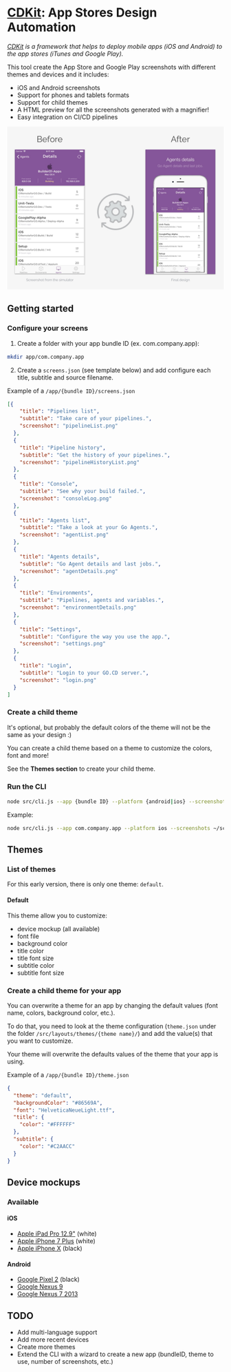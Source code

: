 # [CDKit](https://github.com/timoa/cdkit): App Stores Design Automation

*[CDKit](https://github.com/timoa/cdkit) is a framework that helps to deploy mobile apps (iOS and Android) to the app stores (iTunes and Google Play).*

This tool create the App Store and Google Play screenshots with different themes and devices and it includes:

* iOS and Android screenshots
* Support for phones and tablets formats
* Support for child themes
* A HTML preview for all the screenshots generated with a magnifier!
* Easy integration on CI/CD pipelines

![App Stores Design Automation][doc-design-automation]

## Getting started

### Configure your screens

1) Create a folder with your app bundle ID (ex. com.company.app):

  ```bash
  mkdir app/com.company.app
  ```

2) Create a `screens.json` (see template below) and add configure each title, subtitle and source filename.

Example of a `/app/{bundle ID}/screens.json`

```json
[{
    "title": "Pipelines list",
    "subtitle": "Take care of your pipelines.",
    "screenshot": "pipelineList.png"
  },
  {
    "title": "Pipeline history",
    "subtitle": "Get the history of your pipelines.",
    "screenshot": "pipelineHistoryList.png"
  },
  {
    "title": "Console",
    "subtitle": "See why your build failed.",
    "screenshot": "consoleLog.png"
  },
  {
    "title": "Agents list",
    "subtitle": "Take a look at your Go Agents.",
    "screenshot": "agentList.png"
  },
  {
    "title": "Agents details",
    "subtitle": "Go Agent details and last jobs.",
    "screenshot": "agentDetails.png"
  },
  {
    "title": "Environments",
    "subtitle": "Pipelines, agents and variables.",
    "screenshot": "environmentDetails.png"
  },
  {
    "title": "Settings",
    "subtitle": "Configure the way you use the app.",
    "screenshot": "settings.png"
  },
  {
    "title": "Login",
    "subtitle": "Login to your GO.CD server.",
    "screenshot": "login.png"
  }
]
```

### Create a child theme

It's optional, but probably the default colors of the theme will not be the same as your design :)

You can create a child theme based on a theme to customize the colors, font and more!

See the **Themes section** to create your child theme.

### Run the CLI

```bash
node src/cli.js --app {bundle ID} --platform {android|ios} --screenshots {path to your device screenshots}
```

Example:

```bash
node src/cli.js --app com.company.app --platform ios --screenshots ~/screenshots
```

## Themes

### List of themes

For this early version, there is only one theme: `default`.

#### Default

This theme allow you to customize:

* device mockup (all available)
* font file
* background color
* title color
* title font size
* subtitle color
* subtitle font size

### Create a child theme for your app

You can overwrite a theme for an app by changing the default values (font name, colors, background color, etc.).

To do that, you need to look at the theme configuration (`theme.json` under the folder `/src/layouts/themes/{theme name}/`) and add the value(s) that you want to customize.

Your theme will overwrite the defaults values of the theme that your app is using.

Example of a `/app/{bundle ID}/theme.json`

```json
{
  "theme": "default",
  "backgroundColor": "#86569A",
  "font": "HelveticaNeueLight.ttf",
  "title": {
    "color": "#FFFFFF"
  },
  "subtitle": {
    "color": "#C2AACC"
  }
}
```

## Device mockups

### Available

#### iOS

* [Apple iPad Pro 12.9"][apple-ipad-pro-12.9-white] (white)
* [Apple iPhone 7 Plus][apple-iphone-7-plus-white] (white)
* [Apple iPhone X][apple-iphone-x-black] (black)

#### Android

* [Google Pixel 2][google-pixel-2-black] (black)
* [Google Nexus 9][google-nexus-9]
* [Google Nexus 7 2013][google-nexus-7-2013]

## TODO

* Add multi-language support
* Add more recent devices
* Create more themes
* Extend the CLI with a wizard to create a new app (bundleID, theme to use, number of screenshots, etc.)

[doc-design-automation]: /doc/images/design-automation.jpg
[apple-ipad-pro-12.9-white]: /src/layouts/devices/apple-ipad-pro-12.9-white/frame.png
[apple-iphone-7-plus-white]: /src/layouts/devices/apple-iphone-7-plus-white/frame.png
[apple-iphone-x-black]: /src/layouts/devices/apple-iphone-x-black/frame.png
[google-pixel-2-black]: /src/layouts/devices/google-pixel-2-black/frame.png
[google-nexus-9]: /src/layouts/devices/google-nexus-9/frame.png
[google-nexus-7-2013]: /src/layouts/devices/google-nexus-7-2013/frame.png
